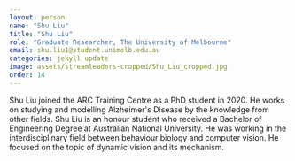 ```yaml
---
layout: person
name: "Shu Liu"
title: "Shu Liu"
role: "Graduate Researcher, The University of Melbourne"
email: shu.liu1@student.unimelb.edu.au
categories: jekyll update
image: assets/streamleaders-cropped/Shu_Liu_cropped.jpg
order: 14
---
```

Shu Liu joined the ARC Training Centre as a PhD student in 2020. He works on studying and modelling Alzheimer's Disease by the knowledge from other fields. 
Shu Liu is an honour student who received a Bachelor of Engineering Degree at Australian National University. He was working in the interdisciplinary field between behaviour biology and computer vision. He focused on the topic of dynamic vision and its mechanism.

